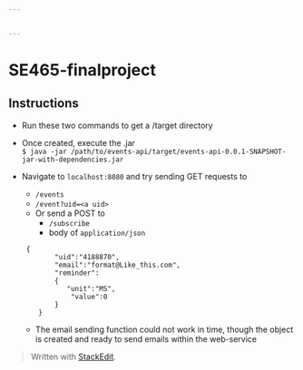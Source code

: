 ```yaml
---


---
```


<h1 id="se465-finalproject">SE465-finalproject</h1>
<h2 id="instructions">Instructions</h2>
<ul>
<li>
<p>Run these two commands to get a /target directory</p>
</li>
<li>
<p>Once created, execute the .jar<br>
<code>$ java -jar /path/to/events-api/target/events-api-0.0.1-SNAPSHOT-jar-with-dependencies.jar</code></p>
</li>
<li>
<p>Navigate to <code>localhost:8080</code> and try sending GET requests to</p>
<ul>
<li><code>/events</code></li>
<li><code>/event?uid=&lt;a uid&gt;</code></li>
<li>Or send a POST to
<ul>
<li><code>/subscribe</code></li>
<li>body of <code>application/json</code></li>
</ul>
</li>
</ul>
<pre><code>	{
	    "uid":"4188870",
	    "email":"format@Like_this.com",
	    "reminder": 
	    {
	       "unit":"MS",
	        "value":0
	    }
	}
</code></pre>
<ul>
<li>The email sending function could not work in time, though the object is created and ready to send emails within the web-service</li>
</ul>
</li>
</ul>
<blockquote>
<p>Written with <a href="https://stackedit.io/">StackEdit</a>.</p>
</blockquote>

